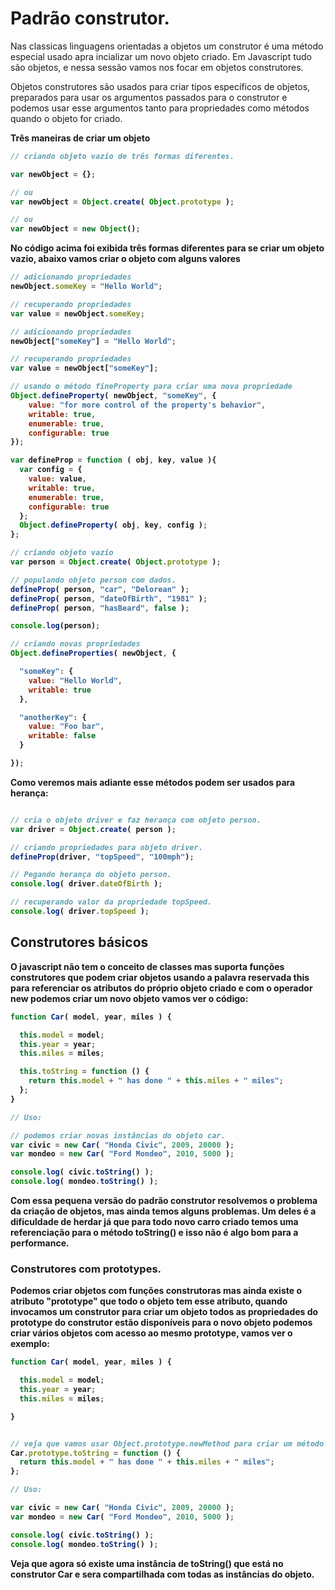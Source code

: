 # Padrão construtor.

Nas classicas linguagens orientadas a objetos um construtor é uma método especial usado apra incializar um novo objeto criado. Em Javascript tudo são objetos, e nessa sessão vamos nos focar em objetos construtores.

Objetos construtores são usados para criar tipos específicos de objetos, preparados para usar os argumentos passados para o construtor
e podemos usar esse argumentos tanto para propriedades como métodos quando o objeto for criado.

<b> Três maneiras de criar um objeto <b>
````js
// criando objeto vazio de três formas diferentes.

var newObject = {};

// ou
var newObject = Object.create( Object.prototype );

// ou
var newObject = new Object();
````

No código acima foi exibida três formas diferentes para se criar um objeto vazio, abaixo vamos criar o objeto com alguns valores

````js
// adicionando propriedades
newObject.someKey = "Hello World";

// recuperando propriedades
var value = newObject.someKey;

// adicionando propriedades
newObject["someKey"] = "Hello World";

// recuperando propriedades
var value = newObject["someKey"];

// usando o método fineProperty para criar uma nova propriedade
Object.defineProperty( newObject, "someKey", {
    value: "for more control of the property's behavior",
    writable: true,
    enumerable: true,
    configurable: true
});

var defineProp = function ( obj, key, value ){
  var config = {
    value: value,
    writable: true,
    enumerable: true,
    configurable: true
  };
  Object.defineProperty( obj, key, config );
};

// criando objeto vazio
var person = Object.create( Object.prototype );

// populando objeto person com dados.
defineProp( person, "car", "Delorean" );
defineProp( person, "dateOfBirth", "1981" );
defineProp( person, "hasBeard", false );

console.log(person);

// criando novas propriedades
Object.defineProperties( newObject, {

  "someKey": {
    value: "Hello World",
    writable: true
  },

  "anotherKey": {
    value: "Foo bar",
    writable: false
  }

});
````
Como veremos mais adiante esse métodos podem ser usados para herança:

````js

// cria o objeto driver e faz herança com objeto person.
var driver = Object.create( person );

// criando propriedades para objeto driver.
defineProp(driver, "topSpeed", "100mph");

// Pegando herança do objeto person.
console.log( driver.dateOfBirth );

// recuperando valor da propriedade topSpeed.
console.log( driver.topSpeed );

````

## Construtores básicos

O javascript não tem o conceito de classes mas suporta funções construtores que podem criar objetos usando a palavra reservada **this** para referenciar os
atributos do próprio objeto criado e com o operador **new** podemos criar um novo objeto vamos ver o código:

````js
function Car( model, year, miles ) {

  this.model = model;
  this.year = year;
  this.miles = miles;

  this.toString = function () {
    return this.model + " has done " + this.miles + " miles";
  };
}

// Uso:

// podemos criar novas instâncias do objeto car.
var civic = new Car( "Honda Civic", 2009, 20000 );
var mondeo = new Car( "Ford Mondeo", 2010, 5000 );

console.log( civic.toString() );
console.log( mondeo.toString() );
````

Com essa pequena versão do padrão construtor resolvemos o problema da criação de objetos, mas ainda temos alguns problemas. Um deles
é a dificuldade de herdar já que para todo novo carro criado temos uma referenciação para o método toString() e isso não é algo bom
para a performance.

### Construtores com prototypes.

Podemos criar objetos com funções construtoras mas ainda existe o atributo "prototype" que todo o objeto tem esse atributo, quando
invocamos um construtor para criar um objeto todos as propriedades do prototype do construtor estão disponíveis para o novo objeto
podemos criar vários objetos com acesso ao mesmo prototype, vamos ver o exemplo:

````js
function Car( model, year, miles ) {

  this.model = model;
  this.year = year;
  this.miles = miles;

}


// veja que vamos usar Object.prototype.newMethod para criar um método que será herdado
Car.prototype.toString = function () {
  return this.model + " has done " + this.miles + " miles";
};

// Uso:

var civic = new Car( "Honda Civic", 2009, 20000 );
var mondeo = new Car( "Ford Mondeo", 2010, 5000 );

console.log( civic.toString() );
console.log( mondeo.toString() );
````
Veja que agora só existe uma instância de toString() que está no construtor **Car** e sera compartilhada com todas as instâncias
do objeto.
